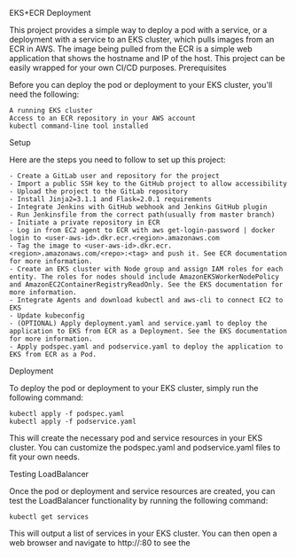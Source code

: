 EKS+ECR Deployment

This project provides a simple way to deploy a pod with a service, or a deployment with a service to an EKS cluster, which pulls images from an ECR in AWS. The image being pulled from the ECR is a simple web application that shows the hostname and IP of the host. This project can be easily wrapped for your own CI/CD purposes.
Prerequisites

Before you can deploy the pod or deployment to your EKS cluster, you'll need the following:

    A running EKS cluster
    Access to an ECR repository in your AWS account
    kubectl command-line tool installed

Setup

Here are the steps you need to follow to set up this project:

    - Create a GitLab user and repository for the project
    - Import a public SSH key to the GitHub project to allow accessibility
    - Upload the project to the GitLab repository
    - Install Jinja2=3.1.1 and Flask=2.0.1 requirements
    - Integrate Jenkins with GitHub webhook and Jenkins GitHub plugin
    - Run Jenkinsfile from the correct path(usually from master branch)
    - Initiate a private repository in ECR
    - Log in from EC2 agent to ECR with aws get-login-password | docker login to <user-aws-id>.dkr.ecr.<region>.amazonaws.com
    - Tag the image to <user-aws-id>.dkr.ecr.<region>.amazonaws.com/<repo>:<tag> and push it. See ECR documentation for more information.
    - Create an EKS cluster with Node group and assign IAM roles for each entity. The roles for nodes should include AmazonEKSWorkerNodePolicy and AmazonEC2ContainerRegistryReadOnly. See the EKS documentation for more information.
    - Integrate Agents and download kubectl and aws-cli to connect EC2 to EKS
    - Update kubeconfig
    - (OPTIONAL) Apply deployment.yaml and service.yaml to deploy the application to EKS from ECR as a Deployment. See the EKS documentation for more information.
    - Apply podspec.yaml and podservice.yaml to deploy the application to EKS from ECR as a Pod.
        

Deployment

To deploy the pod or deployment to your EKS cluster, simply run the following command:

    kubectl apply -f podspec.yaml
    kubectl apply -f podservice.yaml

This will create the necessary pod and service resources in your EKS cluster. You can customize the podspec.yaml and podservice.yaml files to fit your own needs.


Testing LoadBalancer

Once the pod or deployment and service resources are created, you can test the LoadBalancer functionality by running the following command:

    kubectl get services

This will output a list of services in your EKS cluster. You can then open a web browser and navigate to http://<LoadBalancer DNS name>:80 to see the
